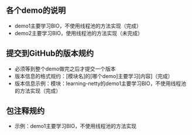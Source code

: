 ## 各个demo的说明
- demo1主要学习BIO，不使用线程池的方法实现（完成）
- demo2主要学习BIO，使用线程池的方法实现（未完成）





## 提交到GitHub的版本规约
- 必须等到整个demo做完之后才提交一个版本
- 版本信息的格式规约：[模块名]的[哪个demo]主要学习[内容]（完成）
- 版本信息示例：模块：learning-netty的demo1主要学习BIO，不使用线程池的方法实现（完成）



## 包注释规约
- 示例：demo1主要学习BIO，不使用线程池的方法实现